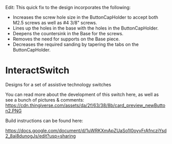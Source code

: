 Edit: This quick fix to the design incorporates the following:
- Increases the screw hole size in the ButtonCapHolder to accept both M2.5 screws as well as #4 3/8" screws.
- Lines up the holes in the base with the holes in the ButtonCapHolder.
- Deepens the countersink in the Base for the screws.
- Removes the need for supports on the Base piece.
- Decreases the required sanding by tapering the tabs on the ButtonCapHolder.

# InteractSwitch
Designs for a set of assistive technology switches

You can read more about the development of this switch here, as well as see a bunch of pictures & comments: https://cdn.thingiverse.com/assets/da/2f/63/38/8b/card_preview_newButton2.PNG


Build instructions can be found here:

https://docs.google.com/document/d/1uWRKXmApZUaSo1I0oyyFrAfncziYsd2_8ai8dunogJs/edit?usp=sharing
